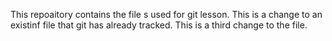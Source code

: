 This repoaitory contains the file s used for git lesson.
This is a change to an existinf file that git has already tracked.
This is a third change to the file.
